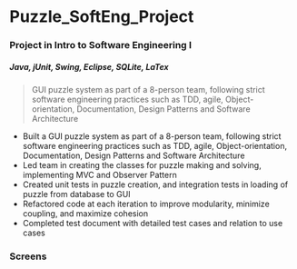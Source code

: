 # Puzzle_SoftEng_Project
### Project in Intro to Software Engineering I
#####  Java, jUnit, Swing, Eclipse, SQLite, LaTex

>GUI puzzle system as part of a 8-person team, following strict software engineering  practices such as TDD, agile, Object-orientation, Documentation, Design Patterns  and Software Architecture

-	Built a GUI puzzle system as part of a 8-person team, following strict software engineering practices such as TDD, agile, Object-orientation, Documentation, Design Patterns and Software Architecture
-	Led team in creating the classes for puzzle making and solving, implementing MVC and Observer Pattern
-	Created unit tests in puzzle creation, and integration tests in loading of puzzle from database to GUI 
-	Refactored code at each iteration to improve modularity, minimize coupling, and maximize cohesion
-	Completed test document with detailed test cases and relation to use cases 

### Screens




